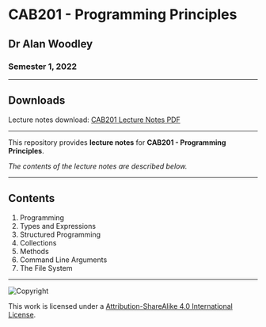 # CAB201 - Programming Principles

## Dr Alan Woodley

### Semester 1, 2022

---

## Downloads

Lecture notes download: [CAB201 Lecture Notes PDF](CAB201%20Lecture%20Notes.pdf)

---

This repository provides **lecture notes** for **CAB201 - Programming Principles**.

*The contents of the lecture notes are described below.*

---

## Contents

1. Programming
2. Types and Expressions
3. Structured Programming
4. Collections
5. Methods
6. Command Line Arguments
7. The File System

---

![Copyright](https://licensebuttons.net/l/by-nc-sa/4.0/88x31.png)

This work is licensed under a [Attribution-ShareAlike 4.0 International License](http://creativecommons.org/licenses/by-nc-sa/4.0/).
